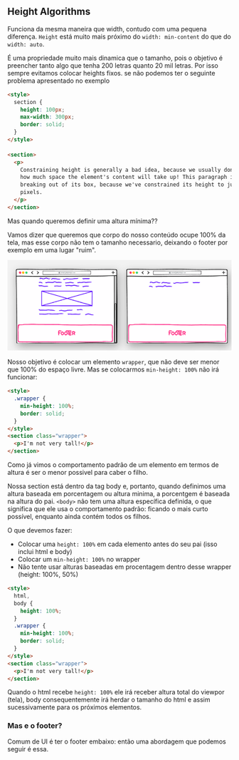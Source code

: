 ## Height Algorithms

Funciona da mesma maneira que width, contudo com uma pequena diferença.
`Height` está muito mais próximo do `width: min-content` do que do `width: auto`.

É uma propriedade muito mais dinamica que o tamanho, pois o objetivo é preencher tanto algo que tenha 200 letras quanto 20 mil letras.
Por isso sempre evitamos colocar heights fixos.
se não podemos ter o seguinte problema apresentado no exemplo

```html
<style>
  section {
    height: 100px;
    max-width: 300px;
    border: solid;
  }
</style>

<section>
  <p>
    Constraining height is generally a bad idea, because we usually don't know
    how much space the element's content will take up! This paragraph is
    breaking out of its box, because we've constrained its height to just 100
    pixels.
  </p>
</section>
```

Mas quando queremos definir uma altura mínima??

Vamos dizer que queremos que corpo do nosso conteúdo ocupe 100% da tela, mas esse corpo não tem o tamanho necessario, deixando o footer por exemplo em uma lugar "ruim".

<img src="./images/examplo.png" >

Nosso objetivo é colocar um elemento `wrapper`, que não deve ser menor que 100% do espaço livre. Mas se colocarmos `min-height: 100%` não irá funcionar:

```html
<style>
  .wrapper {
    min-height: 100%;
    border: solid;
  }
</style>
<section class="wrapper">
  <p>I'm not very tall!</p>
</section>
```

Como já vimos o comportamento padrão de um elemento em termos de altura é ser o menor possivel para caber o filho.

Nossa section está dentro da tag body e, portanto, quando definimos uma altura baseada em porcentagem ou altura minima, a porcentgem é baseada na altura do pai.
`<body>` não tem uma altura específica definida, o que significa que ele usa o comportamento padrão: ficando o mais curto possível, enquanto ainda contém todos os filhos.

O que devemos fazer:

- Colocar uma `height: 100%` em cada elemento antes do seu pai (isso inclui html e body)
- Colocar um `min-height: 100%` no wrapper
- Não tente usar alturas baseadas em procentagem dentro desse wrapper (height: 100%, 50%)

```html
<style>
  html,
  body {
    height: 100%;
  }
  .wrapper {
    min-height: 100%;
    border: solid;
  }
</style>
<section class="wrapper">
  <p>I'm not very tall!</p>
</section>
```

Quando o html recebe `height: 100%` ele irá receber altura total do viewpor (tela), body consequentemente irá herdar o tamanho do html e assim sucessivamente para os próximos elementos.

### Mas e o footer?

Comum de UI é ter o footer embaixo: então uma abordagem que podemos seguir é essa.
